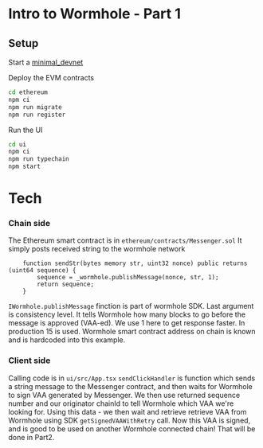 # Intro to Wormhole - Part 1

## Setup

Start a [minimal_devnet](../../../minimal_devnet/)

Deploy the EVM contracts

```bash
cd ethereum
npm ci
npm run migrate
npm run register
```

Run the UI

```bash
cd ui
npm ci
npm run typechain
npm start
```

# Tech
### Chain side
The Ethereum smart contract is in
`ethereum/contracts/Messenger.sol`
It simply posts received string to the wormhole network
```
    function sendStr(bytes memory str, uint32 nonce) public returns (uint64 sequence) {
        sequence = _wormhole.publishMessage(nonce, str, 1);
        return sequence;
    }
```
`IWormhole.publishMessage` finction is part of wormhole SDK. Last argument is consistency level. It tells Wormhole how many blocks to go before the message is approved (VAA-ed). We use 1 here to get response faster. In production 15 is used.
Wormhole smart contract address on chain is known and is hardcoded into this example.

### Client side
Calling code is in
`ui/src/App.tsx`
`sendClickHandler` is function which sends a string message to the Messenger contract, and then waits for Wormhole to sign VAA generated by Messenger. We then use returned sequence number and our originator chainId to tell Wormhole which VAA we're looking for. Using this data - we then wait and retrieve retrieve VAA from Wormhole using SDK `getSignedVAAWithRetry` call. Now this VAA is signed, and is good to be used on another Wormhole connected chain! That will be done in Part2.
